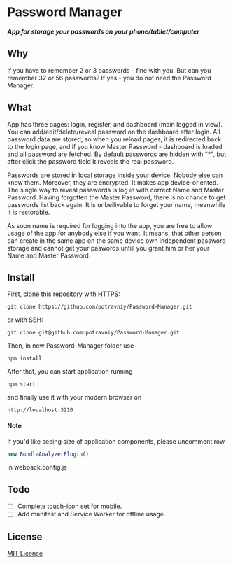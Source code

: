 # Password Manager

___App for storage your passwords on your phone/tablet/computer___

## Why

If you have to remember 2 or 3 passwords - fine with you. But can you remember 32 or 56 passwords? If yes - you do not need the Password Manager.

## What

App has three pages: login, register, and dashboard (main logged in view). You can add/edit/delete/reveal password on the dashboard after login. All password data are stored, so when you reload pages, it is redirected back to the login page, and if you know Master Password - dashboard is loaded and all password are fetched. By default passwords are hidden with "*", but after click the password field it reveals the real password.

Passwords are stored in local storage inside your device. Nobody else can know them. Moreover, they are encrypted. It makes app device-oriented. The single way to reveal passwords is log in with correct Name and Master Password. Having forgotten the Master Password, there is no chance to get passwords list back again. It is unbeilivable to forget your name, meanwhile it is restorable.

As soon name is required for logging into the app, you are free to allow usage of the app for anybody else if you want. It means, that other person can create in the same app on the same device own independent password storage and cannot get your paswords untill you grant him or her your Name and Master Password.

## Install

First, clone this repository with HTTPS:

```
git clone https://github.com/potravniy/Password-Manager.git
```

or with SSH:

```
git clone git@github.com:potravniy/Password-Manager.git
```

Then, in new Password-Manager folder use 

```
npm install
```

After that, you can start application running

```
npm start
```

and finally use it with your modern browser on

```
http://localhost:3210
```

#### Note

If you'd like seeing size of application components, please uncomment row 

```js
new BundleAnalyzerPlugin()
```

in webpack.config.js

## Todo

- [ ] Complete touch-icon set for mobile.
- [ ] Add manifest and Service Worker for offline usage.

## License

[MIT License](http://zenorocha.mit-license.org/)